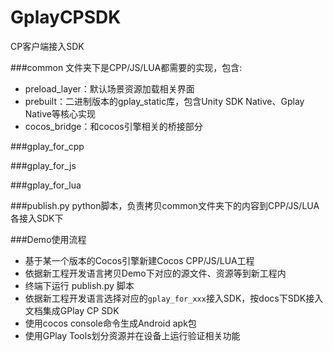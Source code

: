 # GplayCPSDK

CP客户端接入SDK

###common
文件夹下是CPP/JS/LUA都需要的实现，包含:   

- preload_layer：默认场景资源加载相关界面  
- prebuilt：二进制版本的gplay_static库，包含Unity SDK Native、Gplay Native等核心实现  
- cocos_bridge：和cocos引擎相关的桥接部分  

###gplay\_for_cpp

###gplay\_for_js

###gplay\_for_lua

###publish.py
python脚本，负责拷贝common文件夹下的内容到CPP/JS/LUA各接入SDK下

###Demo使用流程

- 基于某一个版本的Cocos引擎新建Cocos CPP/JS/LUA工程
- 依据新工程开发语言拷贝Demo下对应的源文件、资源等到新工程内
- 终端下运行 publish.py 脚本
- 依据新工程开发语言选择对应的`gplay_for_xxx`接入SDK，按docs下SDK接入文档集成GPlay CP SDK
- 使用cocos console命令生成Android apk包
- 使用GPlay Tools划分资源并在设备上运行验证相关功能
